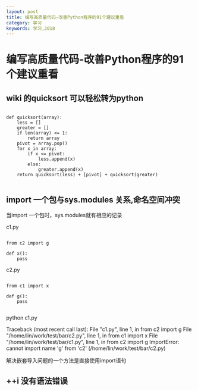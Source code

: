 ```yaml
---
layout: post
title: 编写高质量代码-改善Python程序的91个建议重看
category: 学习
keywords: 学习,2018
---
```


# 编写高质量代码-改善Python程序的91个建议重看


## wiki 的quicksort 可以轻松转为python

```

def quicksort(array):
    less = []
    greater = []
    if len(array) <= 1:
        return array
    pivot = array.pop()
    for x in array:
        if x <= pivot:
            less.append(x)
        else:
            greater.append(x)
    return quicksort(less) + [pivot] + quicksort(greater)


```


## import 一个包与sys.modules 关系,命名空间冲突

当import 一个包时，sys.modules就有相应的记录


c1.py

```

from c2 import g

def x():
    pass

```

c2.py

```

from c1 import x

def g():
    pass


```

python c1.py


Traceback (most recent call last):
  File "c1.py", line 1, in <module>
    from c2 import g
  File "/home/lin/work/test/bar/c2.py", line 1, in <module>
    from c1 import x
  File "/home/lin/work/test/bar/c1.py", line 1, in <module>
    from c2 import g
ImportError: cannot import name 'g' from 'c2' (/home/lin/work/test/bar/c2.py)

解决嵌套导入问题的一个方法是直接使用import语句

## ++i 没有语法错误
